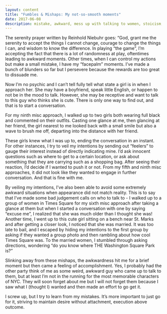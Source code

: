 ```yaml
---
layout: content
title: "Fumbles & Mishaps: My not-so-smooth moments"
date: 2017-06-08
description: mistake, awkward, mess up with talking to women, stoicism, desire, attachment, outcome independence
---
```


The serenity prayer written by Reinhold Niebuhr goes: “God, grant me the serenity to accept the things I cannot change, courage to change the things I can, and wisdom to know the difference. In playing “the game”, I’m accepting the fact that there is a lot of randomness at play, oftentimes leading to awkward moments. Other times, when I can control my actions but make a small mistake, I have my “facepalm” moments. I’ve made a bunch of blunders so far but I persevere because the rewards are too great to dissuade me.
 
Now I’m no psychic and I can’t tell fully tell what state a girl is in when I approach her. She may have a boyfriend, speak little English, or happen to not be in the mood to talk. However, she may be receptive and want to talk to this guy who thinks she is cute. There is only one way to find out, and that is to start a conversation.
 
For my ninth misc approach, I walked up to two girls both wearing full black and commented on their outfits. Casting one glance at me, then glancing at her friend, the girl nearest to me looked back with a small smile but also a wave to brush me off, departing into the distance with her friend.
 
These girls knew what I was up to, ending the conversation in an instant. For other instances, I try to veil my intentions by sending out “feelers” to gauge their interest instead of directly indicating mine. I’d ask innocent questions such as where to get to a certain location, or ask about something that they are carrying such as a shopping bag. After seeing their reaction, I’d decide if I wanted to push it or not. From my fifth and ninth misc approaches, it did not look like they wanted to engage in further conversation. And that is fine with me.
 
By veiling my intentions, I’ve also been able to avoid some extremely awkward situations when appearance did not match reality. This is to say that I’ve made some bad judgement calls on who to talk to - I walked up to a group of women in Times Square for my sixth misc approach after taking a glance at them but when I started a conversation with one by saying “excuse me”, I realized that she was much older than I thought she was! Another time, I went up to this cute girl sitting on a bench near St. Marks and after getting a closer look, I noticed that she was married. It was too late to bail, and I escaped by hiding my intentions to the first group by asking if they wanted a group photo and then rambling about how cool Times Square was. To the married women, I stumbled through asking directions, wondering “do you know where THE Washington Square Park is?” 
 
Slinking away from these mishaps, the awkwardness hit me for a brief moment but then came a feeling of accomplishment. Yes, I probably had the other party think of me as some weird, awkward guy who came up to talk to them, but at least I’m not in the running for the most memorable characters of NYC. They will soon forget about me but I will not forget them because I saw what I (thought I) wanted and then made an effort to go get it. 
 
I screw up, but I try to learn from my mistakes. It’s more important to just go for it, striving to maintain desire without attachment, execution above outcome.
